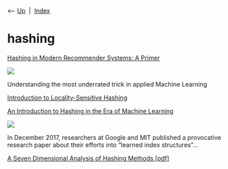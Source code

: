 <div class="nav">

⟵ [Up](index.html)  \|  [Index](index.html)

</div>

# hashing

<div class="cards">

<div class="card">

<div class="card-title">

[Hashing in Modern Recommender Systems: A
Primer](https://towardsdatascience.com/hashing-in-modern-recommender-systems-a-primer-9c6b2cf4497a?source=rss----7f60cf5620c9---4)

</div>

<div class="card-image">

[![](https://miro.medium.com/v2/resize:fit:822/1*d0Gj39UszZRK5lmN6cZt4A.png)](https://towardsdatascience.com/hashing-in-modern-recommender-systems-a-primer-9c6b2cf4497a?source=rss----7f60cf5620c9---4)

</div>

Understanding the most underrated trick in applied Machine Learning

</div>

<div class="card">

<div class="card-title">

[Introduction to Locality-Sensitive
Hashing](http://tylerneylon.com/a/lsh1)

</div>

</div>

<div class="card">

<div class="card-title">

[An Introduction to Hashing in the Era of Machine
Learning](https://blog.bradfieldcs.com/an-introduction-to-hashing-in-the-era-of-machine-learning-6039394549b0)

</div>

<div class="card-image">

[![](https://miro.medium.com/v2/resize:fit:1200/1*gP9-S54G35x9U0jkhKTMGA.jpeg)](https://blog.bradfieldcs.com/an-introduction-to-hashing-in-the-era-of-machine-learning-6039394549b0)

</div>

In December 2017, researchers at Google and MIT published a provocative
research paper about their efforts into “learned index structures”…

</div>

<div class="card">

<div class="card-title">

[A Seven Dimensional Analysis of Hashing Methods
\[pdf\]](http://www.vldb.org/pvldb/vol9/p96-richter.pdf)

</div>

</div>

</div>
